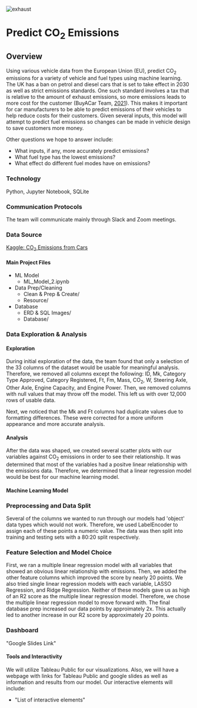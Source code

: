 ![exhaust](https://user-images.githubusercontent.com/59906657/168440871-7b8fec42-2e29-4c56-a69b-affa85a39ecf.png)

# Predict CO<sub>2</sub> Emissions
## Overview
Using various vehicle data from the European Union (EU), predict CO<sub>2</sub> emissions for a variety of vehicle and fuel types using machine learning. The UK has a ban on petrol and diesel cars that is set to take effect in 2030 as well as strict emissions standards.  One such standard involves a tax that is relative to the amount of exhaust emissions, so more emissions leads to more cost for the customer (BuyACar Team, [2021](https://www.buyacar.co.uk/cars/economical-cars/low-emission-cars/337/co2-emissions-and-gkm-meaning)).  This makes it important for car manufacturers to be able to predict emissions of their vehicles to help reduce costs for their customers.  Given several inputs, this model will attempt to predict fuel emissions so changes can be made in vehicle design to save customers more money.  

Other questions we hope to answer include:  
* What inputs, if any, more accurately predict emissions?
* What fuel type has the lowest emissions?
* What effect do different fuel modes have on emissions?  

### Technology
Python, Jupyter Notebook, SQLite

### Communication Protocols
The team will communicate mainly through Slack and Zoom meetings.

### Data Source
[Kaggle: CO<sub>2</sub> Emissions from Cars](https://www.kaggle.com/datasets/vivovinco/monitoring-of-co2-emissions-from-passenger-cars)  
#### Main Project Files
* ML Model
  - ML_Model_2.ipynb
* Data Prep/Cleaning
  - Clean & Prep & Create/
  - Resource/
* Database 
  - ERD & SQL Images/
  - Database/

### Data Exploration & Analysis
#### Exploration
During initial exploration of the data, the team found that only a selection of the 33 columns of the dataset would be usable for meaningful analysis. Therefore, we removed all columns except the following: ID, Mk, Category Type Approved, Category Registered, Ft, Fm, Mass, CO<sub>2</sub>, W, Steering Axle, Other Axle, Engine Capacity, and Engine Power. Then, we removed columns with null values that may throw off the model. This left us with over 12,000 rows of usable data.  

Next, we noticed that the Mk and Ft columns had duplicate values due to formatting differences. These were corrected for a more uniform appearance and more accurate analysis.  

#### Analysis
After the data was shaped, we created several scatter plots with our variables against CO<sub>2</sub> emissions in order to see their relationship. It was determined that most of the variables had a positve linear relationship with the emissions data. Therefore, we determined that a linear regression model would be best for our machine learning model.  

#### Machine Learning Model  
### Preprocessing and Data Split  
Several of the columns we wanted to run through our models had 'object' data types which would not work. Therefore, we used LabelEncoder to assign each of these points a numeric value. The data was then split into training and testing sets with a 80:20 split respectively.

### Feature Selection and Model Choice
First, we ran a multiple linear regression model with all variables that showed an obvious linear relationship with emissions. Then, we added the other feature columns which improved the score by nearly 20 points. We also tried single linear regression models with each variable, LASSO Regression, and Ridge Regression. Neither of these models gave us as high of an R2 score as the multiple linear regression model. Therefore, we chose the multiple linear regression model to move forward with. The final database prep increased our data points by approimately 2x. This actually led to another increase in our R2 score by approximately 20 points.

### Dashboard
"Google Slides Link"
#### Tools and Interactivity
We will utilize Tableau Public for our visualizations. Also, we will have a webpage with links for Tableau Public and google slides as well as information and results from our model. Our interactive elements will include:  
* "List of interactive elements"
